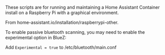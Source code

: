 These scripts are for running and maintaining a Home Assistant Container
install on a Raspberry Pi with a graphical environment.

From home-assistant.io/installation/raspberrypi-other.

To enable passive bluetooth scanning, you may need to enable the experimental option in BlueZ:

Add `Experimental = true` to /etc/bluetooth/main.conf
